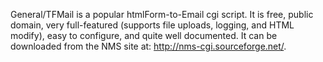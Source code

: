 General/TFMail is a popular htmlForm-to-Email cgi script. It is free, public domain, very full-featured (supports file uploads, logging, and HTML modify), easy to configure, and quite well documented. It can be downloaded from the NMS site at: http://nms-cgi.sourceforge.net/.